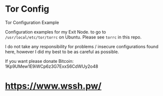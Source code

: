 # Tor Config

Tor Configuration Example

Configuration examples
for my Exit Node.
to go to `/usr/local/etc/tor/torrc` on Ubuntu. 
Please see `torrc` in this repo.

I do not take any responsibility for problems / insecure
configurations found here, however I did my best to be as
careful as possible.


If you want please donate Bitcoin: 1Kp9UMew1E9iWCp6z3G7ExxS6CdWUy2o48 
# https://www.wssh.pw/

